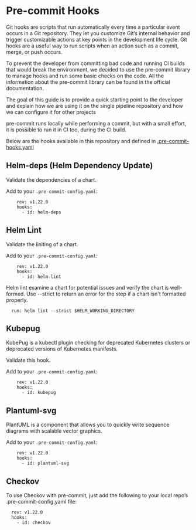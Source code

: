 # Pre-commit Hooks

Git hooks are scripts that run automatically every time a particular event occurs in a Git repository. They let you customize Git’s internal behavior and trigger customizable actions at key points in the development life cycle. Git hooks are a useful way to run scripts when an action such as a commit, merge, or push occurs.

To prevent the developer from committing bad code and running CI builds that would break the environment, we decided to use the pre-commit library to manage hooks and run some basic checks on the code. All the information about the pre-commit library can be found in the official documentation.

The goal of this guide is to provide a quick starting point to the developer and explain how we are using it on the single pipeline repository and how we can configure it for other projects

pre-commit runs locally while performing a commit, but with a small effort, it is possible to run it in CI too, during the CI build.

Below are the hooks available in this repository and defined in [.pre-commit-hooks.yaml](../.pre-commit-hooks.yaml)

## Helm-deps (Helm Dependency Update)

Validate the dependencies of a chart.

Add to your `.pre-commit-config.yaml`:

``` - repo: https://github.com/Alfresco/alfresco-build-tools
    rev: v1.22.0
    hooks:
      - id: helm-deps
```

## Helm Lint

Validate the liniting of a chart.

Add to your `.pre-commit-config.yaml`:

```  - repo: https://github.com/Alfresco/alfresco-build-tools
    rev: v1.22.0
    hooks:
      - id: helm-lint
```

Helm lint examine a chart for potential issues and verify the chart is well-formed. Use --strict to return an error for the step if a chart isn't formatted properly.

```- name: Lint Charts
  run: helm lint --strict $HELM_WORKING_DIRECTORY
```

## Kubepug

KubePug is a kubectl plugin checking for deprecated Kubernetes clusters or deprecated versions of Kubernetes manifests.

Validate this hook.

Add to your `.pre-commit-config.yaml`:

```  - repo: https://github.com/Alfresco/alfresco-build-tools
    rev: v1.22.0
    hooks:
      - id: kubepug
```

## Plantuml-svg

PlantUML is a component that allows you to quickly write sequence diagrams with scalable vector graphics.

Add to your `.pre-commit-config.yaml`:

```  - repo: https://github.com/Alfresco/alfresco-build-tools
    rev: v1.22.0
    hooks:
      - id: plantuml-svg
```

## Checkov

To use Checkov with pre-commit, just add the following to your local repo’s .pre-commit-config.yaml file:

```- repo: https://github.com/Alfresco/alfresco-build-tools
  rev: v1.22.0
  hooks:
    - id: checkov
```
